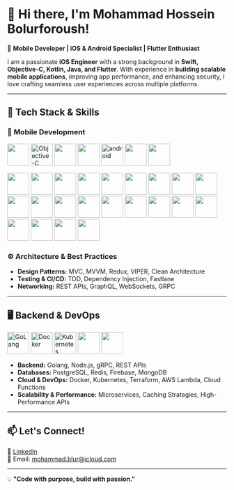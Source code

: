# 👋 Hi there, I'm Mohammad Hossein Bolurforoush!  

🚀 **Mobile Developer | iOS & Android Specialist | Flutter Enthusiast**  

I am a passionate **iOS Engineer** with a strong background in **Swift, Objective-C, Kotlin, Java, and Flutter**. With experience in **building scalable mobile applications**, improving app performance, and enhancing security, I love crafting seamless user experiences across multiple platforms.  

---

## 🔧 **Tech Stack & Skills**  

### 📱 **Mobile Development**  
<p align="left">
  <img src="https://developer.apple.com/assets/elements/icons/swift/swift-64x64.png" height="50">
  <img src="https://github.com/blur1379/readmeResorce/blob/main/Objective-C.svg" alt="Objective-C" width="50" height="50"/>
  <img src="https://upload.wikimedia.org/wikipedia/commons/7/74/Kotlin_Icon.png" height="50">
  <img src="https://upload.wikimedia.org/wikipedia/en/3/30/Java_programming_language_logo.svg" height="50">
  <img src="https://github.com/blur1379/readmeResorce/blob/main/Android.svg" alt="android" width="50" height="50"/>
  <img src="https://upload.wikimedia.org/wikipedia/commons/7/7e/Dart-logo.png" height="50">
  <img src="https://cdn.worldvectorlogo.com/logos/flutter-logo.svg" height="50">
</p>

 
<p align="left">
  <img src="https://developer.apple.com/assets/elements/icons/swiftui/swiftui-64x64.png" height="50">
  <img src="https://github.com/blur1379/readmeResorce/blob/main/swiftdata-96x96_2x.png" height="50">
  <img src="https://github.com/blur1379/readmeResorce/blob/main/swift-testing-96x96_2x.png" height="50">
  <img src="https://github.com/blur1379/readmeResorce/blob/main/apple-intelligence-96x96_2x.png" height="50">
  <img src="https://github.com/blur1379/readmeResorce/blob/main/app-intents-96x96_2x.png" height="50">
  <img src="https://github.com/blur1379/readmeResorce/blob/main/testflight-96x96_2x.png" height="50">
  <img src="https://github.com/blur1379/readmeResorce/blob/main/create-ml-96x96_2x.png" height="50">
  <img src="https://developer.apple.com/assets/elements/icons/uikit/uikit-64x64.png" height="50">
  <img src="https://developer.apple.com/assets/elements/icons/cloudkit/cloudkit-64x64.png" height="50">
  <img src="https://developer.apple.com/assets/elements/icons/storekit/storekit-64x64.png" height="50">
  <img src="https://developer.apple.com/assets/elements/icons/arkit/arkit-64x64.png" height="50">
  <img src="https://developer.apple.com/assets/elements/icons/avfoundation/avfoundation-64x64.png" height="50">
  <img src="https://github.com/blur1379/readmeResorce/blob/main/core-ml-128x128_2x.png" height="50">
  <img src="https://github.com/blur1379/readmeResorce/blob/main/create-ml-framework-96x96_2x.png" height="50">
  <img src="https://github.com/blur1379/readmeResorce/blob/main/healthkit-128x128.png" height="50">
  <img src="https://github.com/blur1379/readmeResorce/blob/main/homekit-128x128.png" height="50">
  <img src="https://github.com/blur1379/readmeResorce/blob/main/mapkit-64x64_2x.png" height="50">
  <img src="https://github.com/blur1379/readmeResorce/blob/main/musickit-128x128_2x.png" height="50">
  <img src="https://github.com/blur1379/readmeResorce/blob/main/sirikit-128x128_2x.png" height="50">
  <img src="https://github.com/blur1379/readmeResorce/blob/main/tipkit-96x96_2x.png" height="50">
  <img src="https://github.com/blur1379/readmeResorce/blob/main/weatherkit-96x96_2x.png" height="50">
  <img src="https://github.com/blur1379/readmeResorce/blob/main/widgetkit-96x96_2x.png" height="50">
</p>

### ⚙ **Architecture & Best Practices**  
- **Design Patterns:** MVC, MVVM, Redux, VIPER, Clean Architecture  
- **Testing & CI/CD:** TDD, Dependency Injection, Fastlane  
- **Networking:** REST APIs, GraphQL, WebSockets, GRPC  

---

## 🖥 **Backend & DevOps**  
<p align="left">
  <img src="https://upload.wikimedia.org/wikipedia/commons/0/05/Go_Logo_Blue.svg" alt="GoLang" height="50"/>
  <img src="https://upload.wikimedia.org/wikipedia/commons/4/4e/Docker_%28container_engine%29_logo.svg" alt="Docker" height="50"/>
  <img src="https://upload.wikimedia.org/wikipedia/commons/3/39/Kubernetes_logo_without_workmark.svg" alt="Kubernetes" width="50" height="50"/>
  <img src="https://cdn.worldvectorlogo.com/logos/postgresql.svg" height="50">
  <img src="https://cdn.worldvectorlogo.com/logos/redis.svg" height="50">
</p>

- **Backend:** Golang, Node.js, gRPC, REST APIs  
- **Databases:** PostgreSQL, Redis, Firebase, MongoDB  
- **Cloud & DevOps:** Docker, Kubernetes, Terraform, AWS Lambda, Cloud Functions  
- **Scalability & Performance:** Microservices, Caching Strategies, High-Performance APIs  

---

## 📫 **Let's Connect!**  
🔗 [LinkedIn](https://ir.linkedin.com/in/mohammadblur)  
📩 Email: mohammad.blur@icloud.com  

---

💡 **"Code with purpose, build with passion."**  
